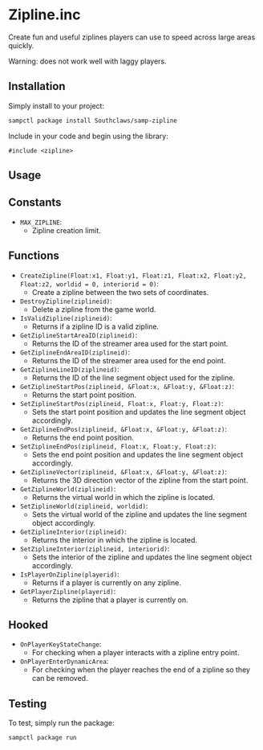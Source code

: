 # Zipline.inc

Create fun and useful ziplines players can use to speed across large areas quickly.

Warning: does not work well with laggy players.

## Installation

Simply install to your project:

```bash
sampctl package install Southclaws/samp-zipline
```

Include in your code and begin using the library:

```pawn
#include <zipline>
```

## Usage

## Constants

* `MAX_ZIPLINE`:
  * Zipline creation limit.

## Functions

* `CreateZipline(Float:x1, Float:y1, Float:z1, Float:x2, Float:y2, Float:z2, worldid = 0, interiorid = 0)`:
  * Create a zipline between the two sets of coordinates.
* `DestroyZipline(ziplineid)`:
  * Delete a zipline from the game world.
* `IsValidZipline(ziplineid)`:
  * Returns if a zipline ID is a valid zipline.
* `GetZiplineStartAreaID(ziplineid)`:
  * Returns the ID of the streamer area used for the start point.
* `GetZiplineEndAreaID(ziplineid)`:
  * Returns the ID of the streamer area used for the end point.
* `GetZiplineLineID(ziplineid)`:
  * Returns the ID of the line segment object used for the zipline.
* `GetZiplineStartPos(ziplineid, &Float:x, &Float:y, &Float:z)`:
  * Returns the start point position.
* `SetZiplineStartPos(ziplineid, Float:x, Float:y, Float:z)`:
  * Sets the start point position and updates the line segment object accordingly.
* `GetZiplineEndPos(ziplineid, &Float:x, &Float:y, &Float:z)`:
  * Returns the end point position.
* `SetZiplineEndPos(ziplineid, Float:x, Float:y, Float:z)`:
  * Sets the end point position and updates the line segment object accordingly.
* `GetZiplineVector(ziplineid, &Float:x, &Float:y, &Float:z)`:
  * Returns the 3D direction vector of the zipline from the start point.
* `GetZiplineWorld(ziplineid)`:
  * Returns the virtual world in which the zipline is located.
* `SetZiplineWorld(ziplineid, worldid)`:
  * Sets the virtual world of the zipline and updates the line segment object accordingly.
* `GetZiplineInterior(ziplineid)`:
  * Returns the interior in which the zipline is located.
* `SetZiplineInterior(ziplineid, interiorid)`:
  * Sets the interior of the zipline and updates the line segment object accordingly.
* `IsPlayerOnZipline(playerid)`:
  * Returns if a player is currently on any zipline.
* `GetPlayerZipline(playerid)`:
  * Returns the zipline that a player is currently on.

## Hooked

* `OnPlayerKeyStateChange`:
  * For checking when a player interacts with a zipline entry point.
* `OnPlayerEnterDynamicArea`:
  * For checking when the player reaches the end of a zipline so they can be removed.

## Testing

To test, simply run the package:

```bash
sampctl package run
```

